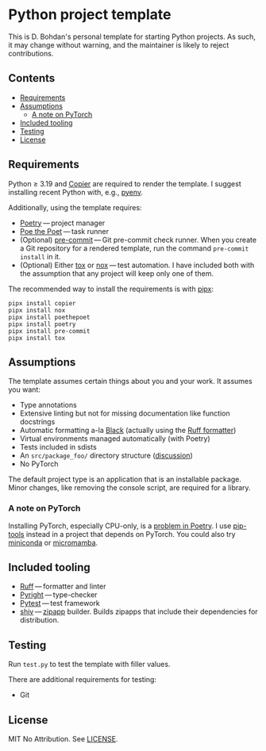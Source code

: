# Python project template

This is D. Bohdan's personal template for starting Python projects.
As such,
it may change without warning,
and the maintainer is likely to reject contributions.


## Contents

- [Requirements](#requirements)
- [Assumptions](#assumptionS)
    - [A note on PyTorch](#a-note-on-pytorch)
- [Included tooling](#included-tooling)
- [Testing](#testing)
- [License](#license)


## Requirements

Python &ge; 3.19
and
[Copier](https://github.com/copier-org/copier)
are required to render the template.
I suggest installing recent Python with,
e.g.,
[pyenv](https://github.com/pyenv/pyenv).

Additionally,
using the template requires:

- [Poetry](https://python-poetry.org/)&thinsp;&mdash;&thinsp;project manager
- [Poe the Poet](https://poethepoet.natn.io/)&thinsp;&mdash;&thinsp;task runner
- (Optional) [pre-commit](https://pre-commit.com/)&thinsp;&mdash;&thinsp;Git pre-commit check runner.
  When you create a Git repository for a rendered template,
  run the command `pre-commit install` in it.
- (Optional)
  Either
  [tox](https://tox.wiki/)
  or
  [nox](https://nox.thea.codes/)&thinsp;&mdash;&thinsp;test automation.
  I have included both
  with the assumption that
  any project will keep only one of them.

The recommended way to install the requirements is with
[pipx](https://github.com/pypa/pipx):

```shell
pipx install copier
pipx install nox
pipx install poethepoet
pipx install poetry
pipx install pre-commit
pipx install tox
```


## Assumptions

The template assumes certain things about you and your work.
It assumes you want:

- Type annotations
- Extensive linting but not for missing documentation like function docstrings
- Automatic formatting a-la
[Black](https://black.readthedocs.io/)
  (actually using the
[Ruff formatter](https://docs.astral.sh/ruff/formatter/))
- Virtual environments managed automatically (with Poetry)
- Tests included in sdists
- An `src/package_foo/` directory structure
  ([discussion](https://github.com/pypa/packaging.python.org/issues/320))
- No PyTorch

The default project type is an application that is an installable package.
Minor changes,
like removing the console script,
are required for a library.

### A note on PyTorch

Installing PyTorch,
especially CPU-only,
is a
[problem in Poetry](https://github.com/python-poetry/poetry/issues/6409).
I use
[pip-tools](https://github.com/jazzband/pip-tools)
instead
in a project that depends on PyTorch.
You could also try
[miniconda](https://docs.conda.io/projects/miniconda/en/latest/)
or
[micromamba](https://mamba.readthedocs.io/en/latest/user_guide/micromamba.html).


## Included tooling

- [Ruff](https://docs.astral.sh/ruff)&thinsp;&mdash;&thinsp;formatter and linter
- [Pyright](https://github.com/microsoft/pyright)&thinsp;&mdash;&thinsp;type-checker
- [Pytest](https://pytest.org/)&thinsp;&mdash;&thinsp;test framework
- [shiv](https://github.com/linkedin/shiv)&thinsp;&mdash;&thinsp;[zipapp](https://docs.python.org/3/library/zipapp.html)
  builder.
  Builds zipapps that include their dependencies
  for distribution.


## Testing

Run `test.py` to test the template with filler values.

There are additional requirements for testing:

- Git


## License

MIT No Attribution.
See
[LICENSE](LICENSE).
